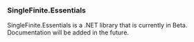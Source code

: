 ### SingleFinite.Essentials
SingleFinite.Essentials is a .NET library that is currently in Beta.  Documentation will be added in the future.